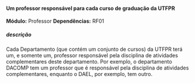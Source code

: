 #### Um professor responsável para cada curso de graduação da UTFPR

**Módulo:** Professor
**Dependências:** RF01
##### descrição
Cada Departamento (que contém um conjunto de cursos) da UTFPR terá um, e somente um, professor responsável pela disciplina de atividades complementares deste departamento. Por exemplo, o departamento DACOMP tem um professor que é responsável pela disciplina de atividades complementares, enquanto o DAEL, por exemplo, tem outro.